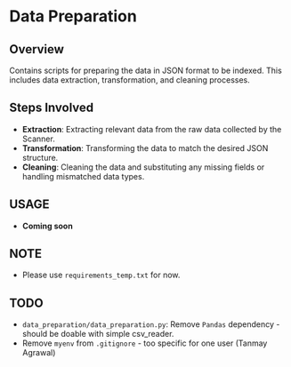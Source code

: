 # Data Preparation

## Overview

Contains scripts for preparing the data in JSON format to be indexed. This includes data extraction, transformation, and cleaning processes.

## Steps Involved

- **Extraction**: Extracting relevant data from the raw data collected by the Scanner.
- **Transformation**: Transforming the data to match the desired JSON structure.
- **Cleaning**: Cleaning the data and substituting any missing fields or handling mismatched data types.

## USAGE
- **Coming soon**

## NOTE

- Please use `requirements_temp.txt` for now.


## TODO

- `data_preparation/data_preparation.py`: Remove `Pandas` dependency - should be doable with simple csv_reader. 
- Remove `myenv` from `.gitignore` - too specific for one user (Tanmay Agrawal)